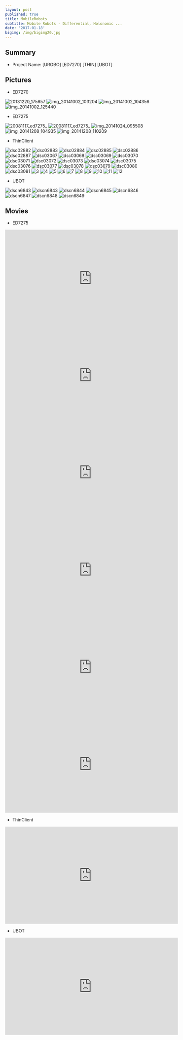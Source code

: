 ```yaml
---
layout: post
published: true
title: MobileRobots
subtitle: Mobile Robots - Differential, Holonomic ...
date: '2017-01-18'
bigimg: /img/bigimg20.jpg
---
```


## Summary
* Project Name: [UROBO] [ED7270] [THIN] [UBOT]

## Pictures

* ED7270

![20131220_175657](https://cloud.githubusercontent.com/assets/12775748/22054123/7c204a16-dd97-11e6-99e3-839542942208.jpg)
![img_20141002_103204](https://cloud.githubusercontent.com/assets/12775748/22054122/7c20291e-dd97-11e6-976c-46e17f405135.jpg)
![img_20141002_104356](https://cloud.githubusercontent.com/assets/12775748/22054124/7c23c02e-dd97-11e6-8fbc-41f06d9ed0fc.jpg)
![img_20141002_125440](https://cloud.githubusercontent.com/assets/12775748/22054125/7c33de96-dd97-11e6-8dcc-f52ef3244821.jpg)


* ED7275

![20081117_ed7275_](https://cloud.githubusercontent.com/assets/12775748/22054128/803204d2-dd97-11e6-97c8-3efa99f7068a.png)
![20081117_ed7275_](https://cloud.githubusercontent.com/assets/12775748/22054131/80380e9a-dd97-11e6-98f2-64d93ebe2642.png)
![img_20141024_095508](https://cloud.githubusercontent.com/assets/12775748/22054129/8033006c-dd97-11e6-9ee5-0407ee8f77bc.jpg)
![img_20141208_104935](https://cloud.githubusercontent.com/assets/12775748/22054130/80343b26-dd97-11e6-877e-5e97ed7e8eb1.jpg)
![img_20141208_110209](https://cloud.githubusercontent.com/assets/12775748/22054132/80579076-dd97-11e6-92e1-04a351db93f3.jpg)


* ThinClient

![dsc02882](https://cloud.githubusercontent.com/assets/12775748/22054139/860d3c28-dd97-11e6-8436-71f5a90317b8.JPG)
![dsc02883](https://cloud.githubusercontent.com/assets/12775748/22054138/860c0808-dd97-11e6-95c8-c8030905d332.JPG)
![dsc02884](https://cloud.githubusercontent.com/assets/12775748/22054135/86080032-dd97-11e6-83ea-ee8a93004632.JPG)
![dsc02885](https://cloud.githubusercontent.com/assets/12775748/22054136/860941b8-dd97-11e6-85c6-44c029caaa53.JPG)
![dsc02886](https://cloud.githubusercontent.com/assets/12775748/22054137/8609f838-dd97-11e6-9911-74744aff915a.JPG)
![dsc02887](https://cloud.githubusercontent.com/assets/12775748/22054140/860db82e-dd97-11e6-93ad-856fcaf32fd2.JPG)
![dsc03067](https://cloud.githubusercontent.com/assets/12775748/22054143/8630c418-dd97-11e6-9fe1-b52685e056e6.JPG)
![dsc03068](https://cloud.githubusercontent.com/assets/12775748/22054142/862d139a-dd97-11e6-81f0-703d33b3af75.JPG)
![dsc03069](https://cloud.githubusercontent.com/assets/12775748/22054141/862d0b3e-dd97-11e6-8eff-ed6771d795d5.JPG)
![dsc03070](https://cloud.githubusercontent.com/assets/12775748/22054144/8632bf34-dd97-11e6-9dbd-bf9dc7bea40d.JPG)
![dsc03071](https://cloud.githubusercontent.com/assets/12775748/22054145/8633d2c0-dd97-11e6-81cb-096a4d231690.JPG)
![dsc03072](https://cloud.githubusercontent.com/assets/12775748/22054146/86353cb4-dd97-11e6-897c-d0731885b251.JPG)
![dsc03073](https://cloud.githubusercontent.com/assets/12775748/22054147/864e8ade-dd97-11e6-9d21-d5dc0b74cc8b.JPG)
![dsc03074](https://cloud.githubusercontent.com/assets/12775748/22054148/8651eb70-dd97-11e6-86b2-86652ec8e0d4.JPG)
![dsc03075](https://cloud.githubusercontent.com/assets/12775748/22054150/8656d004-dd97-11e6-825b-d5f585b3365a.JPG)
![dsc03076](https://cloud.githubusercontent.com/assets/12775748/22054149/86542912-dd97-11e6-9d12-be736837a299.JPG)
![dsc03077](https://cloud.githubusercontent.com/assets/12775748/22054151/865afa3a-dd97-11e6-9148-fb58eff103a8.JPG)
![dsc03078](https://cloud.githubusercontent.com/assets/12775748/22054152/865f1034-dd97-11e6-9ed1-a01078dec425.JPG)
![dsc03079](https://cloud.githubusercontent.com/assets/12775748/22054153/86711234-dd97-11e6-8c0e-069118244e2e.JPG)
![dsc03080](https://cloud.githubusercontent.com/assets/12775748/22054154/8676d9c6-dd97-11e6-89be-d2aead6b6188.JPG)
![dsc03081](https://cloud.githubusercontent.com/assets/12775748/22054155/8677ac70-dd97-11e6-9b56-9967ab3e501e.JPG)
![3](https://cloud.githubusercontent.com/assets/12775748/22054156/8679c866-dd97-11e6-8ce8-74383187abd2.jpg)
![4](https://cloud.githubusercontent.com/assets/12775748/22054157/868261b0-dd97-11e6-9560-d2ffca41f528.jpg)
![5](https://cloud.githubusercontent.com/assets/12775748/22054158/868a0118-dd97-11e6-8556-34127470c16b.jpg)
![6](https://cloud.githubusercontent.com/assets/12775748/22054159/8694ce90-dd97-11e6-9d45-5e61e023718f.jpg)
![7](https://cloud.githubusercontent.com/assets/12775748/22054161/8699aeec-dd97-11e6-9730-16a4634ce5ea.jpg)
![8](https://cloud.githubusercontent.com/assets/12775748/22054162/869be89c-dd97-11e6-9577-4d2a9dbe3fad.jpg)
![9](https://cloud.githubusercontent.com/assets/12775748/22054163/869cd680-dd97-11e6-85fd-0b9dd1e6ba59.jpg)
![10](https://cloud.githubusercontent.com/assets/12775748/22054164/86a9bbfc-dd97-11e6-98ec-55facaa7b852.jpg)
![11](https://cloud.githubusercontent.com/assets/12775748/22054166/86b9bad4-dd97-11e6-82e2-165d52f8daee.jpg)
![12](https://cloud.githubusercontent.com/assets/12775748/22054165/86b8223c-dd97-11e6-8a53-b907e7f4392d.jpg)


* UBOT

![dscn6843](https://cloud.githubusercontent.com/assets/12775748/22054173/912e8d5a-dd97-11e6-861e-d60036d887b7.gif)
![dscn6843](https://cloud.githubusercontent.com/assets/12775748/22054174/9132cf50-dd97-11e6-92fc-c4f4be2f9a78.JPG)
![dscn6844](https://cloud.githubusercontent.com/assets/12775748/22054175/915132e2-dd97-11e6-8c9a-82d0ea632727.JPG)
![dscn6845](https://cloud.githubusercontent.com/assets/12775748/22054176/915f1a06-dd97-11e6-987b-f56c175de7d7.JPG)
![dscn6846](https://cloud.githubusercontent.com/assets/12775748/22054177/916c7430-dd97-11e6-8e87-910d22637853.JPG)
![dscn6847](https://cloud.githubusercontent.com/assets/12775748/22054178/9171591e-dd97-11e6-893a-caf29e15be1f.JPG)
![dscn6848](https://cloud.githubusercontent.com/assets/12775748/22054179/917479c8-dd97-11e6-8843-52f3adc26a12.JPG)
![dscn6849](https://cloud.githubusercontent.com/assets/12775748/22054180/9189b766-dd97-11e6-8325-3cba3a62297a.JPG)



## Movies

* ED7275
<iframe width="560" height="315" src="https://www.youtube.com/embed/J2_ClOz-zPg" frameborder="0" allowfullscreen></iframe>
<iframe width="560" height="315" src="https://www.youtube.com/embed/H6_2LXqNj68" frameborder="0" allowfullscreen></iframe>
<iframe width="560" height="315" src="https://www.youtube.com/embed/J4X8xKFZ6GM" frameborder="0" allowfullscreen></iframe>
<iframe width="560" height="315" src="https://www.youtube.com/embed/eUS9GmJirvE" frameborder="0" allowfullscreen></iframe>
<iframe width="560" height="315" src="https://www.youtube.com/embed/_8TDET-FCzY" frameborder="0" allowfullscreen></iframe>
<iframe width="560" height="315" src="https://www.youtube.com/embed/7q6rkWG1OqY" frameborder="0" allowfullscreen></iframe>


* ThinClient
<iframe width="560" height="315" src="https://www.youtube.com/embed/77LYceChJgk" frameborder="0" allowfullscreen></iframe>


* UBOT
<iframe width="560" height="315" src="https://www.youtube.com/embed/Dvi8yPR5-ls" frameborder="0" allowfullscreen></iframe>
